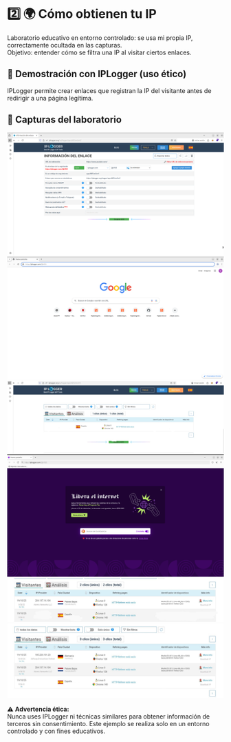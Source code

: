 # 2️⃣ 🌍 Cómo obtienen tu IP

Laboratorio educativo en entorno controlado: se usa mi propia IP, correctamente ocultada en las capturas.  
Objetivo: entender cómo se filtra una IP al visitar ciertos enlaces.

## 🧪 Demostración con IPLogger (uso ético)

IPLogger permite crear enlaces que registran la IP del visitante antes de redirigir a una página legítima.

## 📸 Capturas del laboratorio

![Figura 1](./capturas/1.png)
![Figura 2](./capturas/2.png)
![Figura 3](./capturas/3.jpeg)
![Figura 4](./capturas/4.png)
![Figura 5](./capturas/5.jpeg)
![Figura 6](./capturas/6.jpeg)

⚠️ **Advertencia ética:**  
Nunca uses IPLogger ni técnicas similares para obtener información de terceros sin consentimiento. Este ejemplo se realiza solo en un entorno controlado y con fines educativos.
